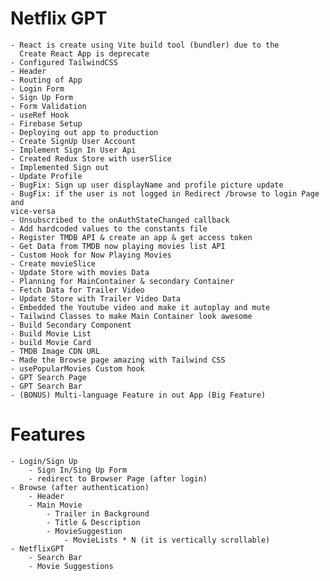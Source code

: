 # Netflix GPT
    - React is create using Vite build tool (bundler) due to the 
      Create React App is deprecate
    - Configured TailwindCSS
    - Header
    - Routing of App
    - Login Form
    - Sign Up Form
    - Form Validation
    - useRef Hook
    - Firebase Setup
    - Deploying out app to production
    - Create SignUp User Account
    - Implement Sign In User Api
    - Created Redux Store with userSlice
    - Implemented Sign out
    - Update Profile    
    - BugFix: Sign up user displayName and profile picture update
    - BugFix: if the user is not logged in Redirect /browse to login Page and
    vice-versa
    - Unsubscribed to the onAuthStateChanged callback
    - Add hardcoded values to the constants file
    - Register TMDB API & create an app & get access token
    - Get Data from TMDB now playing movies list API
    - Custom Hook for Now Playing Movies
    - Create movieSlice
    - Update Store with movies Data
    - Planning for MainContainer & secondary Container 
    - Fetch Data for Trailer Video
    - Update Store with Trailer Video Data
    - Embedded the Youtube video and make it autoplay and mute
    - Tailwind Classes to make Main Container look awesome            
    - Build Secondary Component
    - Build Movie List
    - build Movie Card
    - TMDB Image CDN URL
    - Made the Browse page amazing with Tailwind CSS
    - usePopularMovies Custom hook
    - GPT Search Page
    - GPT Search Bar
    - (BONUS) Multi-language Feature in out App (Big Feature)

# Features
    - Login/Sign Up
        - Sign In/Sing Up Form
        - redirect to Browser Page (after login)
    - Browse (after authentication)
        - Header
        - Main Movie
            - Trailer in Background
            - Title & Description
            - MovieSuggestion
                - MovieLists * N (it is vertically scrollable)
    - NetflixGPT
        - Search Bar
        - Movie Suggestions